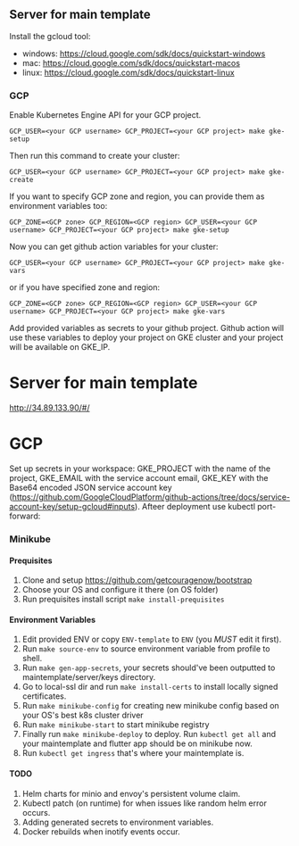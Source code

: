 
## Server for main template

Install the gcloud tool:

- windows: https://cloud.google.com/sdk/docs/quickstart-windows
- mac: https://cloud.google.com/sdk/docs/quickstart-macos
- linux: https://cloud.google.com/sdk/docs/quickstart-linux


### GCP
Enable Kubernetes Engine API for your GCP project.
```
GCP_USER=<your GCP username> GCP_PROJECT=<your GCP project> make gke-setup
```
Then run this command to create your cluster:
```
GCP_USER=<your GCP username> GCP_PROJECT=<your GCP project> make gke-create
```
If you want to specify GCP zone and region, you can provide them as environment variables too:
```
GCP_ZONE=<GCP zone> GCP_REGION=<GCP region> GCP_USER=<your GCP username> GCP_PROJECT=<your GCP project> make gke-setup
```
Now you can get github action variables for your cluster:
```
GCP_USER=<your GCP username> GCP_PROJECT=<your GCP project> make gke-vars
```
or if you have specified zone and region:
```
GCP_ZONE=<GCP zone> GCP_REGION=<GCP region> GCP_USER=<your GCP username> GCP_PROJECT=<your GCP project> make gke-vars
```
Add provided variables as secrets to your github project. Github action will use these variables to deploy your project on GKE cluster and your project will be available on GKE_IP.


# Server for main template

http://34.89.133.90/#/

# GCP
Set up secrets in your workspace: GKE_PROJECT with the name of the project, GKE_EMAIL with the service account email, GKE_KEY with the Base64 encoded JSON service account key (https://github.com/GoogleCloudPlatform/github-actions/tree/docs/service-account-key/setup-gcloud#inputs).
Afteer deployment use kubectl port-forward:


### Minikube

#### Prequisites
1. Clone and setup https://github.com/getcouragenow/bootstrap
2. Choose your OS and configure it there (on OS folder)
3. Run prequisites install script ```make install-prequisites```

#### Environment Variables
1. Edit provided ENV or copy ```ENV-template``` to ```ENV``` (you *MUST* edit it first).
2. Run ```make source-env``` to source environment variable from profile to shell.
3. Run ```make gen-app-secrets```, your secrets should've been outputted to maintemplate/server/keys directory.
4. Go to local-ssl dir and run ```make install-certs``` to install locally signed certificates.
5. Run ```make minikube-config``` for creating new minikube config based on your OS's best k8s cluster driver
6. Run ```make minikube-start``` to start minikube registry
7. Finally run ```make minikube-deploy``` to deploy. Run ```kubectl get all``` and your maintemplate and flutter app should be on minikube now.
8. Run ```kubectl get ingress``` that's where your maintemplate is.

#### TODO
1. Helm charts for minio and envoy's persistent volume claim.
2. Kubectl patch (on runtime) for when issues like random helm error occurs.
3. Adding generated secrets to environment variables.
3. Docker rebuilds when inotify events occur.
